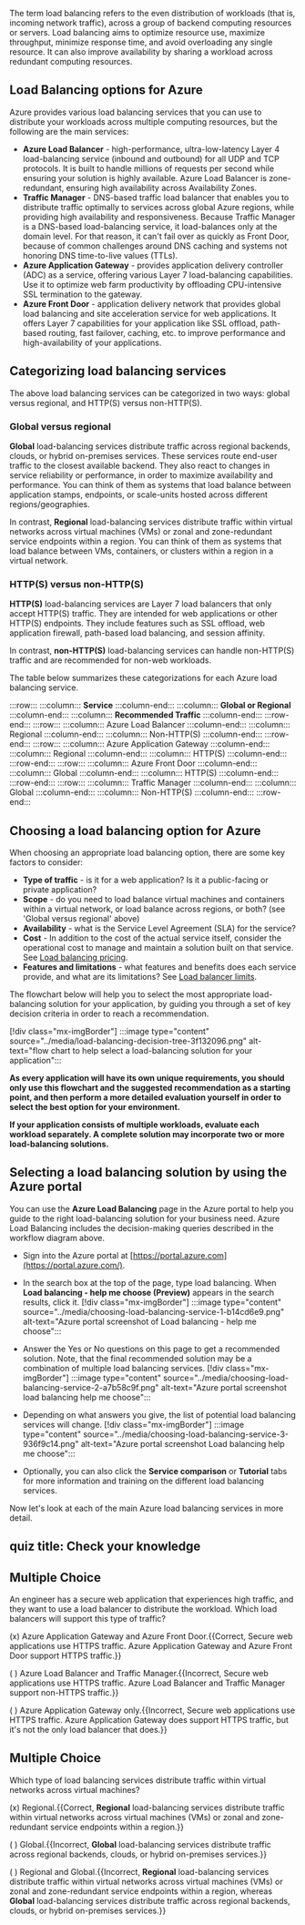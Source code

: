 The term load balancing refers to the even distribution of workloads (that is, incoming network traffic), across a group of backend computing resources or servers. Load balancing aims to optimize resource use, maximize throughput, minimize response time, and avoid overloading any single resource. It can also improve availability by sharing a workload across redundant computing resources.

## Load Balancing options for Azure

Azure provides various load balancing services that you can use to distribute your workloads across multiple computing resources, but the following are the main services:

 -  **Azure Load Balancer** \- high-performance, ultra-low-latency Layer 4 load-balancing service (inbound and outbound) for all UDP and TCP protocols. It is built to handle millions of requests per second while ensuring your solution is highly available. Azure Load Balancer is zone-redundant, ensuring high availability across Availability Zones.
 -  **Traffic Manager** \- DNS-based traffic load balancer that enables you to distribute traffic optimally to services across global Azure regions, while providing high availability and responsiveness. Because Traffic Manager is a DNS-based load-balancing service, it load-balances only at the domain level. For that reason, it can't fail over as quickly as Front Door, because of common challenges around DNS caching and systems not honoring DNS time-to-live values (TTLs).
 -  **Azure Application Gateway** \- provides application delivery controller (ADC) as a service, offering various Layer 7 load-balancing capabilities. Use it to optimize web farm productivity by offloading CPU-intensive SSL termination to the gateway.
 -  **Azure Front Door** \- application delivery network that provides global load balancing and site acceleration service for web applications. It offers Layer 7 capabilities for your application like SSL offload, path-based routing, fast failover, caching, etc. to improve performance and high-availability of your applications.

## Categorizing load balancing services

The above load balancing services can be categorized in two ways: global versus regional, and HTTP(S) versus non-HTTP(S).

### Global versus regional

**Global** load-balancing services distribute traffic across regional backends, clouds, or hybrid on-premises services. These services route end-user traffic to the closest available backend. They also react to changes in service reliability or performance, in order to maximize availability and performance. You can think of them as systems that load balance between application stamps, endpoints, or scale-units hosted across different regions/geographies.

In contrast, **Regional** load-balancing services distribute traffic within virtual networks across virtual machines (VMs) or zonal and zone-redundant service endpoints within a region. You can think of them as systems that load balance between VMs, containers, or clusters within a region in a virtual network.

### HTTP(S) versus non-HTTP(S)

**HTTP(S)** load-balancing services are Layer 7 load balancers that only accept HTTP(S) traffic. They are intended for web applications or other HTTP(S) endpoints. They include features such as SSL offload, web application firewall, path-based load balancing, and session affinity.

In contrast, **non-HTTP(S)** load-balancing services can handle non-HTTP(S) traffic and are recommended for non-web workloads.

The table below summarizes these categorizations for each Azure load balancing service.

:::row:::
  :::column:::
    **Service**
  :::column-end:::
  :::column:::
    **Global or Regional**
  :::column-end:::
  :::column:::
    **Recommended Traffic**
  :::column-end:::
:::row-end:::
:::row:::
  :::column:::
    Azure Load Balancer
  :::column-end:::
  :::column:::
    Regional
  :::column-end:::
  :::column:::
    Non-HTTP(S)
  :::column-end:::
:::row-end:::
:::row:::
  :::column:::
    Azure Application Gateway
  :::column-end:::
  :::column:::
    Regional
  :::column-end:::
  :::column:::
    HTTP(S)
  :::column-end:::
:::row-end:::
:::row:::
  :::column:::
    Azure Front Door
  :::column-end:::
  :::column:::
    Global
  :::column-end:::
  :::column:::
    HTTP(S)
  :::column-end:::
:::row-end:::
:::row:::
  :::column:::
    Traffic Manager
  :::column-end:::
  :::column:::
    Global
  :::column-end:::
  :::column:::
    Non-HTTP(S)
  :::column-end:::
:::row-end:::


## Choosing a load balancing option for Azure

When choosing an appropriate load balancing option, there are some key factors to consider:

 -  **Type of traffic** \- is it for a web application? Is it a public-facing or private application?
 -  **Scope** \- do you need to load balance virtual machines and containers within a virtual network, or load balance across regions, or both? (see 'Global versus regional' above)
 -  **Availability** \- what is the Service Level Agreement (SLA) for the service?
 -  **Cost** \- In addition to the cost of the actual service itself, consider the operational cost to manage and maintain a solution built on that service. See [Load balancing pricing](https://azure.microsoft.com/pricing/details/load-balancer/).
 -  **Features and limitations** \- what features and benefits does each service provide, and what are its limitations? See [Load balancer limits](https://docs.microsoft.com/azure/azure-resource-manager/management/azure-subscription-service-limits).

The flowchart below will help you to select the most appropriate load-balancing solution for your application, by guiding you through a set of key decision criteria in order to reach a recommendation.

\[!div class="mx-imgBorder"\] :::image type="content" source="../media/load-balancing-decision-tree-3f132096.png" alt-text="flow chart to help select a load-balancing solution for your application":::


**As every application will have its own unique requirements, you should only use this flowchart and the suggested recommendation as a starting point, and then perform a more detailed evaluation yourself in order to select the best option for your environment.**

**If your application consists of multiple workloads, evaluate each workload separately. A complete solution may incorporate two or more load-balancing solutions.**

## Selecting a load balancing solution by using the Azure portal

You can use the **Azure Load Balancing** page in the Azure portal to help you guide to the right load-balancing solution for your business need. Azure Load Balancing includes the decision-making queries described in the workflow diagram above.

 -  Sign into the Azure portal at [https://portal.azure.com](https://portal.azure.com/).
 -  In the search box at the top of the page, type load balancing. When **Load balancing - help me choose (Preview)** appears in the search results, click it. \[!div class="mx-imgBorder"\] :::image type="content" source="../media/choosing-load-balancing-service-1-b14cd6e9.png" alt-text="Azure portal screenshot of Load balancing - help me choose":::
    
 -  Answer the Yes or No questions on this page to get a recommended solution. Note, that the final recommended solution may be a combination of multiple load balancing services. \[!div class="mx-imgBorder"\] :::image type="content" source="../media/choosing-load-balancing-service-2-a7b58c9f.png" alt-text="Azure portal screenshot load balancing help me choose":::
    
 -  Depending on what answers you give, the list of potential load balancing services will change. \[!div class="mx-imgBorder"\] :::image type="content" source="../media/choosing-load-balancing-service-3-936f9c14.png" alt-text="Azure portal screenshot Load balancing help me choose":::
    
 -  Optionally, you can also click the **Service comparison** or **Tutorial** tabs for more information and training on the different load balancing services.

Now let's look at each of the main Azure load balancing services in more detail.

## quiz title: Check your knowledge

## Multiple Choice

An engineer has a secure web application that experiences high traffic, and they want to use a load balancer to distribute the workload. Which load balancers will support this type of traffic?

(x) Azure Application Gateway and Azure Front Door.\{\{Correct, Secure web applications use HTTPS traffic. Azure Application Gateway and Azure Front Door support HTTPS traffic.\}\}

( ) Azure Load Balancer and Traffic Manager.\{\{Incorrect, Secure web applications use HTTPS traffic. Azure Load Balancer and Traffic Manager support non-HTTPS traffic.\}\}

( ) Azure Application Gateway only.\{\{Incorrect, Secure web applications use HTTPS traffic. Azure Application Gateway does support HTTPS traffic, but it's not the only load balancer that does.\}\}

## Multiple Choice

Which type of load balancing services distribute traffic within virtual networks across virtual machines?

(x) Regional.\{\{Correct, **Regional** load-balancing services distribute traffic within virtual networks across virtual machines (VMs) or zonal and zone-redundant service endpoints within a region.\}\}

( ) Global.\{\{Incorrect, **Global** load-balancing services distribute traffic across regional backends, clouds, or hybrid on-premises services.\}\}

( ) Regional and Global.\{\{Incorrect, **Regional** load-balancing services distribute traffic within virtual networks across virtual machines (VMs) or zonal and zone-redundant service endpoints within a region, whereas **Global** load-balancing services distribute traffic across regional backends, clouds, or hybrid on-premises services.\}\}
